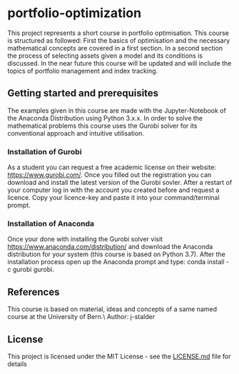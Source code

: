 # portfolio-optimization
This project represents a short course in portfolio optimisation. This course is structured as followed: First the basics of optimisation and the necessary mathematical concepts are covered in a first section. In a second section the process of selecting assets given a model and its conditions is discussed. In the near future this course will be updated and will include the topics of portfolio management and index tracking.

## Getting started and prerequisites
The examples given in this course are made with the Jupyter-Notebook of the Anaconda Distribution using Python 3.x.x. In order to solve the mathematical problems this course uses the Gurobi solver for its conventional approach and intuitive utilisation.

 ### Installation of Gurobi
 As a student you can request a free academic license on their website: https://www.gurobi.com/. Once you filled out the registration you can download and install the latest version of the Gurobi sovler. After a restart of your computer log in with the account you created before and request a licence. Copy your licence-key and paste it into your command/terminal prompt.

### Installation of Anaconda
 Once your done with installing the Gurobi solver visit  https://www.anaconda.com/distribution/ and download the Anaconda distribution for your system (this course is based on Python 3.7). After the installation process open up the Anaconda prompt and type: conda install -c gurobi gurobi.    

## References
This course is based on material, ideas and concepts of a same named course at the University of Bern.\\
Author: j-stalder

## License

This project is licensed under the MIT License - see the [LICENSE.md](LICENSE.md) file for details
